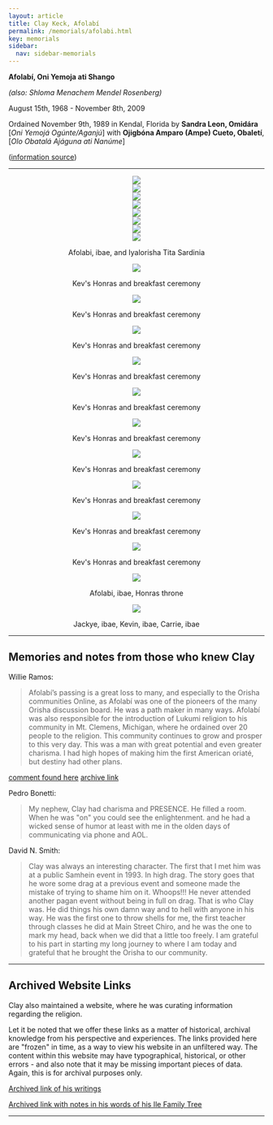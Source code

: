 ```yaml
---
layout: article
title: Clay Keck, Afolabí
permalink: /memorials/afolabi.html
key: memorials
sidebar:
  nav: sidebar-memorials
---
```



**Afolabí, Oni Yemoja ati Shango**

_(also: Shloma Menachem Mendel Rosenberg)_

August 15th, 1968 - November 8th, 2009


Ordained November 9th, 1989 in Kendal, Florida by **Sandra Leon, Omidára** [_Oni Yemojá Ogúnte/Aganjú_] with **Ojigbóna Amparo (Ampe) Cueto, Obaletí**, [_Olo Obatalá Ajáguna ati Nanúme_]


([information source](https://www.facebook.com/groups/orishacommunityofmichigan/permalink/318385218757324))


---

<div class="swiper my-3 swiper-demo swiper-demo--image swiper-demo--3">
  <div class="swiper__wrapper">
    <div class="swiper__slide"><center><img  class="image image--md" src="afolabi/46775496_2100009300298472_8475438451880099840_n.jpeg"/></center></div>
    <div class="swiper__slide"><center><img  class="image image--md" src="afolabi/46837033_2100009430298459_6132916542217650176_n.jpeg"/></center></div>
    <div class="swiper__slide"><center><img  class="image image--md" src="afolabi/46881353_2100009396965129_6221779982507573248_n.jpeg"/></center></div>
    <div class="swiper__slide"><center><img  class="image image--md" src="afolabi/46089077_2267484966805296_7509274993025351680_n.jpg"/></center></div>
    <div class="swiper__slide"><center><img  class="image image--md" src="afolabi/45751588_2267485026805290_4155534910766972928_n.jpg"/></center></div>
    <div class="swiper__slide"><center><img  class="image image--md" src="afolabi/45818928_2267484956805297_8143675695965405184_n.jpg"/></center></div>
    <div class="swiper__slide"><center><img  class="image image--md" src="afolabi/45984835_2267484963471963_7868558185680863232_n.jpg"/></center></div>
    <div class="swiper__slide"><center><img  class="image image--md" src="afolabi/46759399_2100009490298453_6245879765559934976_n.jpeg"/> <p>Afolabi, ibae, and Iyalorisha Tita Sardinia</p></center></div>
    <div class="swiper__slide"><center><img  class="image image--md" src="afolabi/honras1.jpg"/> <p>Kev's Honras and breakfast ceremony</p></center></div>
    <div class="swiper__slide"><center><img  class="image image--md" src="afolabi/honras2.jpg"/> <p>Kev's Honras and breakfast ceremony</p></center></div>
    <div class="swiper__slide"><center><img  class="image image--md" src="afolabi/honras3.jpg"/> <p>Kev's Honras and breakfast ceremony</p></center></div>
    <div class="swiper__slide"><center><img  class="image image--md" src="afolabi/honras4.jpg"/> <p>Kev's Honras and breakfast ceremony</p></center></div>
    <div class="swiper__slide"><center><img  class="image image--md" src="afolabi/honras5.jpg"/> <p>Kev's Honras and breakfast ceremony</p></center></div>
    <div class="swiper__slide"><center><img  class="image image--md" src="afolabi/honras6.jpg"/> <p>Kev's Honras and breakfast ceremony</p></center></div>
    <div class="swiper__slide"><center><img  class="image image--md" src="afolabi/honras7.jpg"/> <p>Kev's Honras and breakfast ceremony</p></center></div>
    <div class="swiper__slide"><center><img  class="image image--md" src="afolabi/honras8.jpg"/> <p>Kev's Honras and breakfast ceremony</p></center></div>
    <div class="swiper__slide"><center><img  class="image image--md" src="afolabi/honras9.jpg"/> <p>Kev's Honras and breakfast ceremony</p></center></div>
    <div class="swiper__slide"><center><img  class="image image--md" src="afolabi/honras10.jpg"/> <p>Kev's Honras and breakfast ceremony</p></center></div>
    <div class="swiper__slide"><center><img  class="image image--md" src="afolabi/Kev_Honras_throne.jpg"/> <p>Afolabi, ibae, Honras throne</p></center></div>
    <div class="swiper__slide"><center><img  class="image image--md" src="afolabi/Jackye_Kevin_Carrie.jpg"/> <p>Jackye, ibae, Kevin, ibae, Carrie, ibae</p></center></div>
  </div>
  <div class="swiper__button swiper__button--prev fas fa-chevron-left"></div>
  <div class="swiper__button swiper__button--next fas fa-chevron-right"></div>
</div>


---
## Memories and notes from those who knew Clay

Willie Ramos:
> Afolabí’s passing is a great loss to many, and especially to the Orisha communities Online, as Afolabí was one of the pioneers of the many Orisha discussion board. He was a path maker in many ways. Afolabí was also responsible for the introduction of Lukumi religion to his community in Mt. Clemens, Michigan, where he ordained over 20 people to the religion. This community continues to grow and prosper to this very day. This was a man with great potential and even greater charisma. I had high hopes of making him the first American oriaté, but destiny had other plans.

[comment found here](http://eleda.org/blog/2009/11/08/passing-of-clay-keck-afolabi/)
[archive link](https://web.archive.org/web/20220125031004/http://eleda.org/blog/2009/11/08/passing-of-clay-keck-afolabi/)


Pedro Bonetti:
> My nephew, Clay had charisma and PRESENCE. He filled a room. When he was "on" you could see the enlightenment. and he had a wicked sense of humor at least with me in the olden days of communicating via phone and AOL.



David N. Smith:
> Clay was always an interesting character. The first that I met him was at a public Samhein event in 1993. In high drag. The story goes that he wore some drag at a previous event and someone made the mistake of trying to shame him on it. Whoops!!! He never attended another pagan event without being in full on drag. That is who Clay was. He did things his own damn way and to hell with anyone in his way. He was the first one to throw shells for me, the first teacher through classes he did at Main Street Chiro, and he was the one to mark my head, back when we did that a little too freely. I am grateful to his part in starting my long journey to where I am today and grateful that he brought the Orisha to our community.




---

## Archived Website Links

Clay also maintained a website, where he was curating information regarding the religion.

Let it be noted that we offer these links as a matter of historical, archival knowledge from his perspective and experiences.  The links provided here are "frozen" in time, as a way to view his website in an unfiltered way. The content within this website may have typographical, historical, or other errors - and also note that it may be missing important pieces of data.  Again, this is for archival purposes only.

[Archived link of his writings](https://web.archive.org/web/20210208213715/https://mysticcurio.tripod.com/stuffiwrote.htm)

[Archived link with notes in his words of his Ile Family Tree](https://web.archive.org/web/20220124180156/https://mysticcurio.tripod.com/ileafolabi.htm)


---


<script>
  {%- include scripts/lib/swiper.js -%}
  var SOURCES = window.TEXT_VARIABLES.sources;
  window.Lazyload.js(SOURCES.jquery, function() {
    $('.swiper-demo--0').swiper();
    $('.swiper-demo--1').swiper();
    $('.swiper-demo--2').swiper();
    $('.swiper-demo--3').swiper();
    $('.swiper-demo--4').swiper({ animation: false });
  });
</script>

